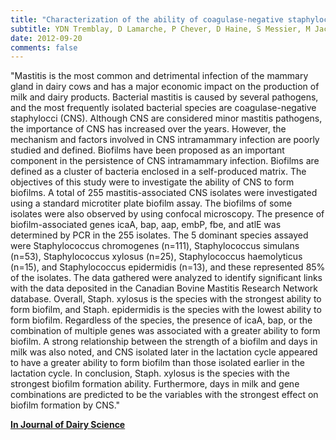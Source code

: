 ```yaml
---
title: "Characterization of the ability of coagulase-negative staphylococci isolated from the milk of Canadian farms to form biofilms"
subtitle: YDN Tremblay, D Lamarche, P Chever, D Haine, S Messier, M Jacques
date: 2012-09-20
comments: false
---
```


"Mastitis is the most common and detrimental infection of the mammary gland in dairy cows and has a major economic impact on the production of milk and dairy products. Bacterial mastitis is caused by several pathogens, and the most frequently isolated bacterial species are coagulase-negative staphylocci (CNS). Although CNS are considered minor mastitis pathogens, the importance of CNS has increased over the years. However, the mechanism and factors involved in CNS intramammary infection are poorly studied and defined. Biofilms have been proposed as an important component in the persistence of CNS intramammary infection. Biofilms are defined as a cluster of bacteria enclosed in a self-produced matrix. The objectives of this study were to investigate the ability of CNS to form biofilms. A total of 255 mastitis-associated CNS isolates were investigated using a standard microtiter plate biofilm assay. The biofilms of some isolates were also observed by using confocal microscopy. The presence of biofilm-associated genes icaA, bap, aap, embP, fbe, and atlE was determined by PCR in the 255 isolates. The 5 dominant species assayed were Staphylococcus chromogenes (n=111), Staphylococcus simulans (n=53), Staphylococcus xylosus (n=25), Staphylococcus haemolyticus (n=15), and Staphylococcus epidermidis (n=13), and these represented 85% of the isolates. The data gathered were analyzed to identify significant links with the data deposited in the Canadian Bovine Mastitis Research Network database. Overall, Staph. xylosus is the species with the strongest ability to form biofilm, and Staph. epidermidis is the species with the lowest ability to form biofilm. Regardless of the species, the presence of icaA, bap, or the combination of multiple genes was associated with a greater ability to form biofilm. A strong relationship between the strength of a biofilm and days in milk was also noted, and CNS isolated later in the lactation cycle appeared to have a greater ability to form biofilm than those isolated earlier in the lactation cycle. In conclusion, Staph. xylosus is the species with the strongest biofilm formation ability. Furthermore, days in milk and gene combinations are predicted to be the variables with the strongest effect on biofilm formation by CNS."

[**In Journal of Dairy Science**](http://www.ncbi.nlm.nih.gov/pubmed/23141829)
